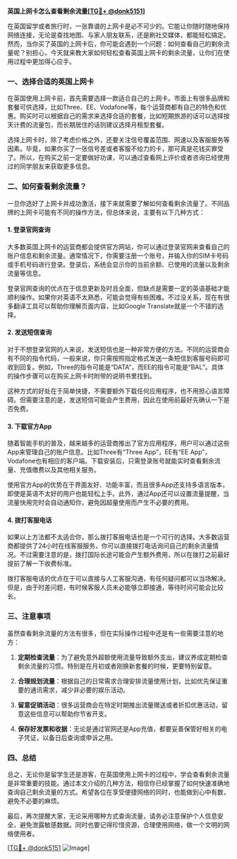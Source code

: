 **英国上网卡怎么查看剩余流量[[TG💪+ @donk5151](https://t.me/s/donk5151)]**

在英国留学或者旅行时，一张靠谱的上网卡是必不可少的。它能让你随时随地保持网络连接，无论是查找地图、与家人朋友联系，还是刷社交媒体，都能轻松搞定。然而，当你买了英国的上网卡后，你可能会遇到一个问题：如何查看自己的剩余流量呢？别担心，今天就来教大家如何轻松查看英国上网卡的剩余流量，让你们在使用过程中更加得心应手。

### 一、选择合适的英国上网卡

在英国使用上网卡前，首先需要选择一款适合自己的上网卡。市面上有很多品牌和套餐可供选择，比如Three、EE、Vodafone等，每个运营商都有自己的特色和优惠。购买时可以根据自己的需求来选择合适的套餐，比如短期旅游的话可以选择按天计费的流量包，而长期居住的话则建议选择月租型套餐。

选择上网卡时，除了考虑价格之外，还要关注信号覆盖范围、网速以及客服服务等因素。毕竟，如果你买了一张信号差或者客服不给力的卡，那可真是花钱买罪受了。所以，在购买之前一定要做好功课，可以通过查看网上评价或者咨询已经使用过的同学朋友来获取更多信息。

### 二、如何查看剩余流量？

一旦你选好了上网卡并成功激活，接下来就需要了解如何查看剩余流量了。不同品牌的上网卡可能有不同的操作方法，但总体来说，主要有以下几种方式：

#### 1. 登录官网查询

大多数英国上网卡的运营商都会提供官方网站，你可以通过登录官网来查看自己的账户信息和剩余流量。通常情况下，你需要注册一个账号，并输入你的SIM卡号码或手机号码进行登录。登录后，系统会显示你的当前余额、已使用的流量以及剩余流量等信息。

登录官网查询的优点在于信息更新及时且全面，但缺点是需要一定的英语基础才能顺利操作。如果你对英语不太熟悉，可能会觉得有些困难。不过没关系，现在有很多翻译工具可以帮助你理解页面内容，比如Google Translate就是一个不错的选择。

#### 2. 发送短信查询

对于不想登录官网的人来说，发送短信也是一种非常方便的方法。不同的运营商会有不同的指令代码，一般来说，你只需按照指定格式发送一条短信到客服号码即可收到回复。例如，Three的指令可能是“DATA”，而EE的指令可能是“BAL”。具体的操作步骤可以在购买上网卡时附带的说明书里找到。

这种方式的好处在于简单快捷，不需要额外下载任何应用程序，也不用担心语言障碍。但需要注意的是，发送短信可能会产生费用，因此在使用前最好先确认一下是否免费。

#### 3. 下载官方App

随着智能手机的普及，越来越多的运营商推出了官方应用程序，用户可以通过这些App来管理自己的账户信息。比如Three有“Three App”，EE有“EE App”，Vodafone也有相应的客户端。下载安装后，只需登录账号就能实时查看剩余流量、充值缴费以及其他相关服务。

使用官方App的优势在于界面友好、功能丰富，而且很多App还支持多语言版本，即使是英语不太好的用户也能轻松上手。此外，通过App还可以设置流量提醒，当流量快用完时会自动通知你，避免因超量使用而产生不必要的费用。

#### 4. 拨打客服电话

如果以上方法都不太适合你，那么拨打客服电话也是一个可行的选择。大多数运营商都提供了24小时在线客服服务，你可以直接拨打电话询问自己的剩余流量情况。不过需要注意的是，拨打国际长途可能会产生额外费用，所以在拨打之前最好提前了解一下收费标准。

拨打客服电话的优点在于可以直接与人工客服沟通，有任何疑问都可以当场解决。但是，由于时差问题，有时候客服人员未必能够立即接通，等待时间可能会比较长。

### 三、注意事项

虽然查看剩余流量的方法有很多，但在实际操作过程中还是有一些需要注意的地方：

1. **定期检查流量**：为了避免意外超额使用流量导致额外支出，建议养成定期检查剩余流量的习惯。特别是在月初或者刚换新套餐的时候，更要特别留意。

2. **合理规划流量**：根据自己的日常需求合理安排流量使用计划，比如优先保证重要的通讯需求，减少非必要的娱乐活动。

3. **留意促销活动**：很多运营商会在特定时期推出流量赠送或者折扣优惠活动，留意这些信息可以帮助你节省开支。

4. **保存好发票和收据**：无论是通过官网还是App充值，都要妥善保管好相关的电子凭证，以备日后查询或申诉之用。

### 四、总结

总之，无论你是留学生还是游客，在英国使用上网卡的过程中，学会查看剩余流量是非常重要的技能。通过本文介绍的几种方法，相信你已经掌握了如何快速准确地查询自己剩余流量的方式。希望各位在享受便捷网络的同时，也能做到心中有数，避免不必要的麻烦。

最后，再次提醒大家，无论采用哪种方式查询流量，请务必注意保护个人信息安全，避免泄露敏感数据。同时也要记得珍惜资源，合理使用网络，做一个文明的网络使用者。

[[TG💪+ @donk5151](https://t.me/s/donk5151) ![Image](https://i.postimg.cc/rwNCRYN7/Snipaste-2025-04-30-17-27-05.png)]